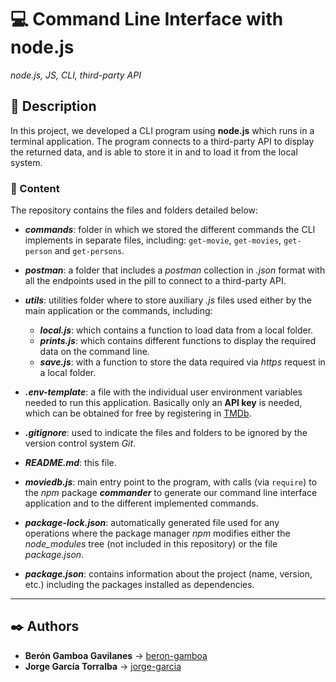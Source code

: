 # 💻 Command Line Interface with node.js

_node.js, JS, CLI, third-party API_

## 📔 Description

In this project, we developed a CLI program using **node.js** which runs in a terminal application. The program connects to a third-party API to display the returned data, and is able to store it in and to load it from the local system.

### 📂 Content

The repository contains the files and folders detailed below:

- **_commands_**: folder in which we stored the different commands the CLI implements in separate files, including: `get-movie`, `get-movies`, `get-person` and `get-persons`.

- **_postman_**: a folder that includes a _postman_ collection in _.json_ format with all the endpoints used in the pill to connect to a third-party API.

- **_utils_**: utilities folder where to store auxiliary _.js_ files used either by the main application or the commands, including:

  - **_local.js_**: which contains a function to load data from a local folder.
  - **_prints.js_**: which contains different functions to display the required data on the command line.
  - **_save.js_**: with a function to store the data required via _https_ request in a local folder.

- **_.env-template_**: a file with the individual user environment variables needed to run this application. Basically only an **API key** is needed, which can be obtained for free by registering in [TMDb](https://www.themoviedb.org).

- **_.gitignore_**: used to indicate the files and folders to be ignored by the version control system _Git_.

- **_README.md_**: this file.

- **_moviedb.js_**: main entry point to the program, with calls (via `require`) to the _npm_ package **_commander_** to generate our command line interface application and to the different implemented commands.

- **_package-lock.json_**: automatically generated file used for any operations where the package manager _npm_ modifies either the _node_modules_ tree (not included in this repository) or the file _package.json_.

- **_package.json_**: contains information about the project (name, version, etc.) including the packages installed as dependencies.

---

## ✒️ Authors

- **Berón Gamboa Gavilanes** &#8594; [beron-gamboa](https://code.assemblerschool.com/beron-gamboa/)
- **Jorge García Torralba** &#8594; [jorge-garcia](https://code.assemblerschool.com/jorge-garcia/)
